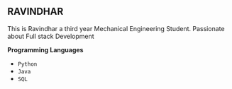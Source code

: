 <h2>RAVINDHAR</h2>

This is Ravindhar a third year Mechanical Engineering Student. Passionate about Full stack Development

**Programming Languages**
* `Python`
* `Java`
* `SQL`
<!--
**Ravindhar2005/Ravindhar2005** is a ✨ _special_ ✨ repository because its `README.md` (this file) appears on your GitHub profile.

Here are some ideas to get you started:

-  I’m currently working on ...
-  I’m currently learning ...
-  I’m looking to collaborate on ...
-  I’m looking for help with ...
-  Ask me about ...
-  How to reach me: ...
-  Pronouns: ...
-  Fun fact: ...
-->

